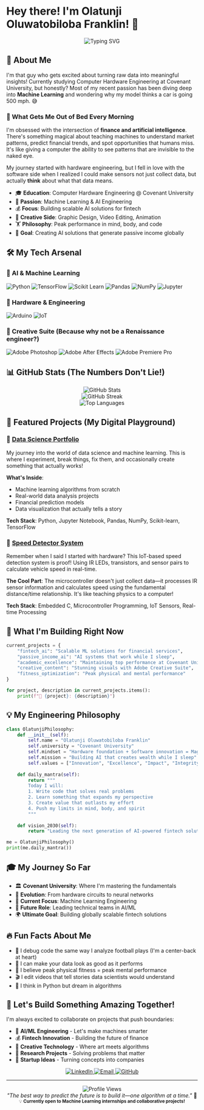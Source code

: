 # Hey there! I'm Olatunji Oluwatobiloba Franklin! 👋

<div align="center">
  <img src="https://readme-typing-svg.herokuapp.com?font=Fira+Code&pause=1000&color=2F81F7&center=true&vCenter=true&width=800&lines=Machine+Learning+Engineer;Computer+Hardware+Enthusiast;That+guy+who+gets+excited+about+data;Covenant+University+Student;Building+AI+solutions+for+fintech;Creating+the+future+one+algorithm+at+a+time!" alt="Typing SVG" />
</div>

## 🚀 About Me

I'm that guy who gets excited about turning raw data into meaningful insights! Currently studying Computer Hardware Engineering at Covenant University, but honestly? Most of my recent passion has been diving deep into **Machine Learning** and wondering why my model thinks a car is going 500 mph. 😅

### 🧠 What Gets Me Out of Bed Every Morning

I'm obsessed with the intersection of **finance and artificial intelligence**. There's something magical about teaching machines to understand market patterns, predict financial trends, and spot opportunities that humans miss. It's like giving a computer the ability to see patterns that are invisible to the naked eye.

My journey started with hardware engineering, but I fell in love with the software side when I realized I could make sensors not just collect data, but actually **think** about what that data means.

- 🎓 **Education**: Computer Hardware Engineering @ Covenant University
- 🤖 **Passion**: Machine Learning & AI Engineering
- 💰 **Focus**: Building scalable AI solutions for fintech
- 🎨 **Creative Side**: Graphic Design, Video Editing, Animation
- 🏋️ **Philosophy**: Peak performance in mind, body, and code
- 🎯 **Goal**: Creating AI solutions that generate passive income globally

## 🛠️ My Tech Arsenal

### 🤖 AI & Machine Learning
![Python](https://img.shields.io/badge/Python-3776AB?style=for-the-badge&logo=python&logoColor=white)
![TensorFlow](https://img.shields.io/badge/TensorFlow-FF6F00?style=for-the-badge&logo=tensorflow&logoColor=white)
![Scikit Learn](https://img.shields.io/badge/scikit_learn-F7931E?style=for-the-badge&logo=scikit-learn&logoColor=white)
![Pandas](https://img.shields.io/badge/Pandas-2C2D72?style=for-the-badge&logo=pandas&logoColor=white)
![NumPy](https://img.shields.io/badge/Numpy-777BB4?style=for-the-badge&logo=numpy&logoColor=white)
![Jupyter](https://img.shields.io/badge/Jupyter-F37626?style=for-the-badge&logo=Jupyter&logoColor=white)

### 🔧 Hardware & Engineering
![Arduino](https://img.shields.io/badge/Arduino-00979D?style=for-the-badge&logo=Arduino&logoColor=white)
![IoT](https://img.shields.io/badge/IoT-FF6B6B?style=for-the-badge&logo=internetofthings&logoColor=white)

### 🎨 Creative Suite (Because why not be a Renaissance engineer?)
![Adobe Photoshop](https://img.shields.io/badge/Adobe%20Photoshop-31A8FF?style=for-the-badge&logo=Adobe%20Photoshop&logoColor=black)
![Adobe After Effects](https://img.shields.io/badge/Adobe%20After%20Effects-9999FF?style=for-the-badge&logo=Adobe%20After%20Effects&logoColor=white)
![Adobe Premiere Pro](https://img.shields.io/badge/Adobe%20Premiere%20Pro-9999FF?style=for-the-badge&logo=Adobe%20Premiere%20Pro&logoColor=white)

## 📊 GitHub Stats (The Numbers Don't Lie!)

<div align="center">
  <img src="https://github-readme-stats.vercel.app/api?username=olatunjitobiloba&show_icons=true&theme=radical&hide_border=true&count_private=true" alt="GitHub Stats" />
</div>

<div align="center">
  <img src="https://github-readme-streak-stats.herokuapp.com/?user=olatunjitobiloba&theme=radical&hide_border=true" alt="GitHub Streak" />
</div>

<div align="center">
  <img src="https://github-readme-stats.vercel.app/api/top-langs/?username=olatunjitobiloba&layout=compact&theme=radical&hide_border=true" alt="Top Languages" />
</div>

## 🎯 Featured Projects (My Digital Playground)

### 🤖 [Data Science Portfolio](https://github.com/olatunjitobiloba/Data-Science-Portfolio)
My journey into the world of data science and machine learning. This is where I experiment, break things, fix them, and occasionally create something that actually works!

**What's Inside**:
- Machine learning algorithms from scratch
- Real-world data analysis projects
- Financial prediction models
- Data visualization that actually tells a story

**Tech Stack**: Python, Jupyter Notebook, Pandas, NumPy, Scikit-learn, TensorFlow

### 🚗 [Speed Detector System](https://github.com/olatunjitobiloba/Speed-Detector)
Remember when I said I started with hardware? This IoT-based speed detection system is proof! Using IR LEDs, transistors, and sensor pairs to calculate vehicle speed in real-time.

**The Cool Part**: The microcontroller doesn't just collect data—it processes IR sensor information and calculates speed using the fundamental distance/time relationship. It's like teaching physics to a computer!

**Tech Stack**: Embedded C, Microcontroller Programming, IoT Sensors, Real-time Processing

## 🌟 What I'm Building Right Now

```python
current_projects = {
    "fintech_ai": "Scalable ML solutions for financial services",
    "passive_income_ai": "AI systems that work while I sleep",
    "academic_excellence": "Maintaining top performance at Covenant University",
    "creative_content": "Stunning visuals with Adobe Creative Suite",
    "fitness_optimization": "Peak physical and mental performance"
}

for project, description in current_projects.items():
    print(f"🚀 {project}: {description}")
```

## 💡 My Engineering Philosophy

```python
class OlatunjiPhilosophy:
    def __init__(self):
        self.name = "Olatunji Oluwatobiloba Franklin"
        self.university = "Covenant University"
        self.mindset = "Hardware foundation + Software innovation = Magic"
        self.mission = "Building AI that creates wealth while I sleep"
        self.values = ["Innovation", "Excellence", "Impact", "Integrity"]
    
    def daily_mantra(self):
        return """
        Today I will:
        1. Write code that solves real problems
        2. Learn something that expands my perspective  
        3. Create value that outlasts my effort
        4. Push my limits in mind, body, and spirit
        """
    
    def vision_2030(self):
        return "Leading the next generation of AI-powered fintech solutions"

me = OlatunjiPhilosophy()
print(me.daily_mantra())
```

## 🎓 My Journey So Far

- 🏛️ **Covenant University**: Where I'm mastering the fundamentals
- 🔄 **Evolution**: From hardware circuits to neural networks
- 🚀 **Current Focus**: Machine Learning Engineering
- 💼 **Future Role**: Leading technical teams in AI/ML
- 🌍 **Ultimate Goal**: Building globally scalable fintech solutions

## 🔥 Fun Facts About Me

- 🤔 I debug code the same way I analyze football plays (I'm a center-back at heart)
- 🎨 I can make your data look as good as it performs
- 💪 I believe peak physical fitness = peak mental performance
- 🎬 I edit videos that tell stories data scientists would understand
- 🧠 I think in Python but dream in algorithms

## 🤝 Let's Build Something Amazing Together!

I'm always excited to collaborate on projects that push boundaries:

- 🤖 **AI/ML Engineering** - Let's make machines smarter
- 💰 **Fintech Innovation** - Building the future of finance
- 🎨 **Creative Technology** - Where art meets algorithms
- 🔬 **Research Projects** - Solving problems that matter
- 🚀 **Startup Ideas** - Turning concepts into companies

<div align="center">
  <a href="https://www.linkedin.com/in/olatunji-pluwatch">
    <img src="https://img.shields.io/badge/LinkedIn-0077B5?style=for-the-badge&logo=linkedin&logoColor=white" alt="LinkedIn" />
  </a>
  <a href="mailto:olatunji.franklin@covenantuniversity.edu.ng">
    <img src="https://img.shields.io/badge/Email-D14836?style=for-the-badge&logo=gmail&logoColor=white" alt="Email" />
  </a>
  <a href="https://github.com/olatunjitobiloba">
    <img src="https://img.shields.io/badge/GitHub-100000?style=for-the-badge&logo=github&logoColor=white" alt="GitHub" />
  </a>
</div>

---

<div align="center">
  <img src="https://komarev.com/ghpvc/?username=olatunjitobiloba&color=blueviolet&style=flat-square&label=Profile+Views" alt="Profile Views" />
</div>

<div align="center">
  <i>"The best way to predict the future is to build it—one algorithm at a time."</i> 🚀
</div>

<div align="center">
  <sub>💡 <strong>Currently open to Machine Learning internships and collaborative projects!</strong></sub>
</div>
